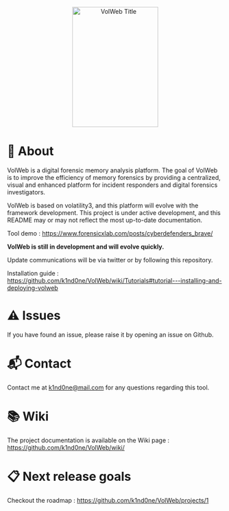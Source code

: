 <p align="center">
<img src="https://github.com/k1nd0ne/VolWeb/blob/main/.images_readme/volweb.png"  width="200" height="280" alt="VolWeb Title"/>
</p>

# 🧬 About

VolWeb is a digital forensic memory analysis platform. The goal of VolWeb is to improve the efficiency of memory forensics by providing a centralized, visual and enhanced platform for incident responders and digital forensics investigators.  

VolWeb is based on volatility3, and this platform will evolve with the framework development. This project is under active development, and this README may or may not reflect the most up-to-date documentation.

Tool demo : https://www.forensicxlab.com/posts/cyberdefenders_brave/

**VolWeb is still in development and will evolve quickly.**  

Update communications will be via twitter or by following this repository.

Installation guide : https://github.com/k1nd0ne/VolWeb/wiki/Tutorials#tutorial---installing-and-deploying-volweb

# ⚠️ Issues 

If you have found an issue, please raise it by opening an issue on Github.


# 📬 Contact 

Contact me at k1nd0ne@mail.com for any questions regarding this tool.

# 📚 Wiki 

The project documentation is available on the Wiki page : https://github.com/k1nd0ne/VolWeb/wiki/

# 📋 Next release goals 

Checkout the roadmap : https://github.com/k1nd0ne/VolWeb/projects/1
